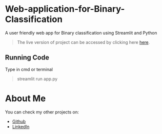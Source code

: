 # Web-application-for-Binary-Classification
A user friendly web app for Binary classification using Streamlit and Python

> The live version of project can be accessed by clicking here [here](https://web-app-binary-classification2.herokuapp.com/).

 ## Running Code
 Type in cmd or terminal
 > streamlit run app.py
 
 # About Me
 You can check my other projects on:
* [Github](https://github.com/riturajkush)
* [LinkedIn](https://www.linkedin.com/in/rajkush/)
